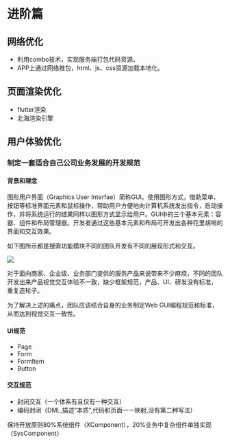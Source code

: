 # 进阶篇

## 网络优化

* 利用combo技术，实现服务端打包代码资源。
* APP上通过网络推包，html、js、css资源加载本地化。

## 页面渲染优化

* flutter渲染
* 北海渲染引擎

## 用户体验优化

### 制定一套适合自己公司业务发展的开发规范

#### 背景和理念

图形用户界面（Graphics User Interfae）简称GUI。使用图形方式，借助菜单、按钮等标准界面元素和鼠标操作，帮助用户方便地向计算机系统发出指令，启动操作，并将系统运行的结果同样以图形方式显示给用户。GUI中的三个基本元素：容器、组件和布局管理器。开发者通过这些基本元素和布局可开发出各种花里胡哨的界面和交互效果。

如下图所示都是搜索功能模块不同的团队开发有不同的展现形式和交互。

![](./image/8ed437ee-0b1b-493a-a918-94fbfa4adf28.jpg)

对于面向商家、企业级、业务部门提供的服务产品来说带来不少麻烦，不同的团队开发出来产品视觉交互体验不一致，缺少框架规范，产品、UI、研发没有标准，重复造轮子。

为了解决上述的痛点，团队应该结合自身的业务制定Web GUI编程规范和标准，从而达到视觉交互一致性。

#### UI规范

* Page
* Form
* FormItem
* Button

#### 交互规范

* 封闭交互（一个体系有且仅有一种交互）
* 编码封闭（DML,描述“本质”,代码和页面一一映射,没有第二种写法）

保持开放原则80%系统组件（XComponent），20%业务中复杂组件单独实现（SysComponent）



	

	

	

 